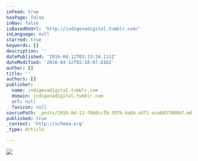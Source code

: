 ```yaml
---
inFeed: true
hasPage: false
inNav: false
isBasedOnUrl: 'http://indigenadigital.tumblr.com/'
inLanguage: null
starred: true
keywords: []
description: ''
datePublished: '2016-04-12T03:13:34.111Z'
dateModified: '2016-04-12T02:18:07.816Z'
author: []
title: ''
authors: []
publisher:
  name: indigenadigital.tumblr.com
  domain: indigenadigital.tumblr.com
  url: null
  favicon: null
sourcePath: _posts/2016-04-12-f860ccfb-397b-4abb-a5f1-ace6857089b7.md
published: true
_context: 'http://schema.org'
_type: Article

---
```

![](https://s3-us-west-2.amazonaws.com/the-grid-img/p/36e1ab6ffd469870dafc39c4fa2161563f3a355f.jpg)